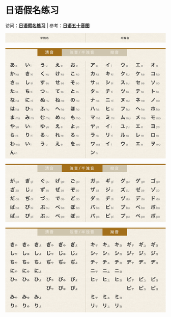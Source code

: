 # 日语假名练习

访问：[**日语假名练习**](https://kana.chengyishu.net) | 参考：[**日语五十音图**](https://jp.hjenglish.com/subject/pronounce/)

![](images/平假名+片假名.png)

![](images/清音.png)

![](images/浊音+半浊音.png)

![](images/拗音.png)